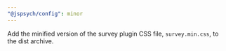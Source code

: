 ```yaml
---
"@jspsych/config": minor
---
```


Add the minified version of the survey plugin CSS file, `survey.min.css`, to the dist archive.
